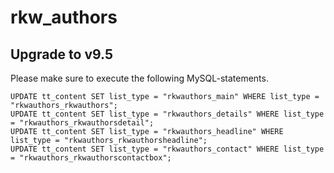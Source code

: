 # rkw_authors
## Upgrade to v9.5
Please make sure to execute the following MySQL-statements.
```
UPDATE tt_content SET list_type = "rkwauthors_main" WHERE list_type = "rkwauthors_rkwauthors";
UPDATE tt_content SET list_type = "rkwauthors_details" WHERE list_type = "rkwauthors_rkwauthorsdetail";
UPDATE tt_content SET list_type = "rkwauthors_headline" WHERE list_type = "rkwauthors_rkwauthorsheadline";
UPDATE tt_content SET list_type = "rkwauthors_contact" WHERE list_type = "rkwauthors_rkwauthorscontactbox";
```
